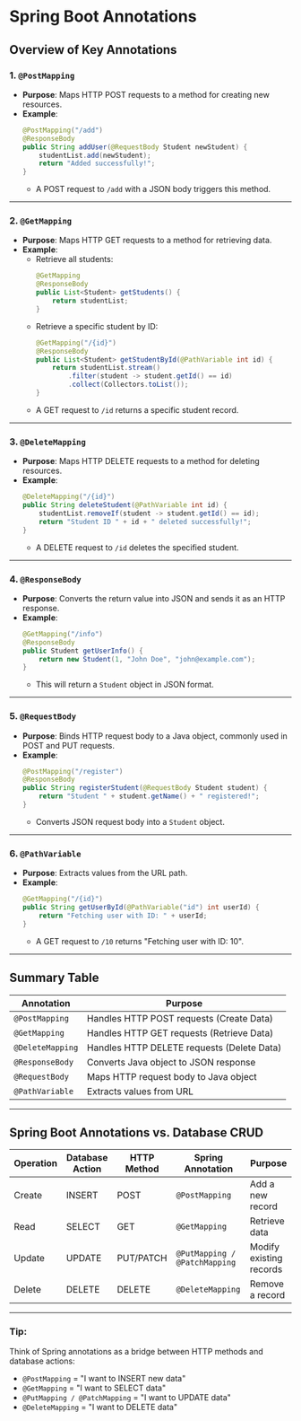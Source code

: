 # Spring Boot Annotations

## Overview of Key Annotations

### 1. `@PostMapping`
- **Purpose**: Maps HTTP POST requests to a method for creating new resources.
- **Example**:
    ```java
    @PostMapping("/add")
    @ResponseBody
    public String addUser(@RequestBody Student newStudent) {
        studentList.add(newStudent);
        return "Added successfully!";
    }
    ```
  - A POST request to `/add` with a JSON body triggers this method.

---

### 2. `@GetMapping`
- **Purpose**: Maps HTTP GET requests to a method for retrieving data.
- **Example**:
    - Retrieve all students:
        ```java
        @GetMapping
        @ResponseBody
        public List<Student> getStudents() {
            return studentList;
        }
        ```
    - Retrieve a specific student by ID:
        ```java
        @GetMapping("/{id}")
        @ResponseBody
        public List<Student> getStudentById(@PathVariable int id) {
            return studentList.stream()
                .filter(student -> student.getId() == id)
                .collect(Collectors.toList());
        }
        ```
    - A GET request to `/id` returns a specific student record.

---

### 3. `@DeleteMapping`
- **Purpose**: Maps HTTP DELETE requests to a method for deleting resources.
- **Example**:
    ```java
    @DeleteMapping("/{id}")
    public String deleteStudent(@PathVariable int id) {
        studentList.removeIf(student -> student.getId() == id);
        return "Student ID " + id + " deleted successfully!";
    }
    ```
    - A DELETE request to `/id` deletes the specified student.

---

### 4. `@ResponseBody`
- **Purpose**: Converts the return value into JSON and sends it as an HTTP response.
- **Example**:
    ```java
    @GetMapping("/info")
    @ResponseBody
    public Student getUserInfo() {
        return new Student(1, "John Doe", "john@example.com");
    }
    ```
    - This will return a `Student` object in JSON format.

---

### 5. `@RequestBody`
- **Purpose**: Binds HTTP request body to a Java object, commonly used in POST and PUT requests.
- **Example**:
    ```java
    @PostMapping("/register")
    @ResponseBody
    public String registerStudent(@RequestBody Student student) {
        return "Student " + student.getName() + " registered!";
    }
    ```
    - Converts JSON request body into a `Student` object.

---

### 6. `@PathVariable`
- **Purpose**: Extracts values from the URL path.
- **Example**:
    ```java
    @GetMapping("/{id}")
    public String getUserById(@PathVariable("id") int userId) {
        return "Fetching user with ID: " + userId;
    }
    ```
    - A GET request to `/10` returns "Fetching user with ID: 10".

---

## Summary Table

| Annotation        | Purpose                              |
|-------------------|--------------------------------------|
| `@PostMapping`    | Handles HTTP POST requests (Create Data) |
| `@GetMapping`     | Handles HTTP GET requests (Retrieve Data) |
| `@DeleteMapping`  | Handles HTTP DELETE requests (Delete Data) |
| `@ResponseBody`   | Converts Java object to JSON response |
| `@RequestBody`    | Maps HTTP request body to Java object |
| `@PathVariable`   | Extracts values from URL             |

---

## Spring Boot Annotations vs. Database CRUD

| Operation | Database Action | HTTP Method | Spring Annotation             | Purpose                      |
|-----------|-----------------|-------------|-------------------------------|------------------------------|
| Create    | INSERT          | POST        | `@PostMapping`               | Add a new record            |
| Read      | SELECT          | GET         | `@GetMapping`                | Retrieve data               |
| Update    | UPDATE          | PUT/PATCH   | `@PutMapping / @PatchMapping`| Modify existing records     |
| Delete    | DELETE          | DELETE      | `@DeleteMapping`             | Remove a record             |

---

### **Tip**:
Think of Spring annotations as a bridge between HTTP methods and database actions:

- `@PostMapping` = "I want to INSERT new data"
- `@GetMapping` = "I want to SELECT data"
- `@PutMapping / @PatchMapping` = "I want to UPDATE data"
- `@DeleteMapping` = "I want to DELETE data"
